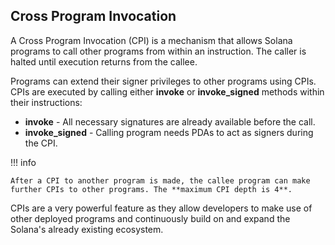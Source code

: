 ## Cross Program Invocation

A Cross Program Invocation (CPI) is a mechanism that allows Solana programs to call other programs from within an instruction. The caller is halted until execution returns from the callee.

Programs can extend their signer privileges to other programs using CPIs. CPIs are executed by calling either **invoke** or **invoke_signed** methods within their instructions:

- **invoke** - All necessary signatures are already available before the call.
- **invoke_signed** - Calling program needs PDAs to act as signers during the CPI.

!!! info

    After a CPI to another program is made, the callee program can make further CPIs to other programs. The **maximum CPI depth is 4**.

CPIs are a very powerful feature as they allow developers to make use of other deployed programs and continuously build on and expand the Solana's already existing ecosystem.
